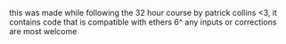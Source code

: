 
this was made while following the 32 hour course by patrick collins <3, it contains code that is compatible with ethers 6^
any inputs or corrections are most welcome
